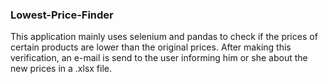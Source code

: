 ### Lowest-Price-Finder

This application mainly uses selenium and pandas to check if the prices of certain products are lower than the original prices. After making this verification, an e-mail is send to the user informing him or she about the new prices in a .xlsx file.
